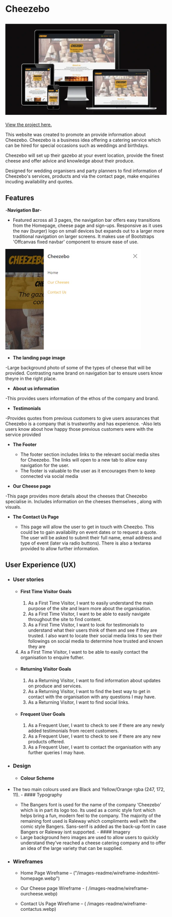 # Cheezebo


<h2 align="center"><img src="images-readme/cheezebo-mock-ups.webp"></h2>

[View the project here.](https://nddpj00.github.io/cheezebo-milestone1/)

This website was created to  promote an provide information about Cheezebo.  Cheezebo is a business idea offering a catering service which can be hired for special occasions such as weddings and birthdays.

Cheezebo will set up their gazebo at your event location, provide the finest cheese and offer advice and knowledge about their produce.

Designed for wedding organisers and party planners to find information of Cheezebo's services, products and via the contact page, make enquiries incuding availability and quotes.

## Features

-__Navigation Bar__-
-   Featured across all 3 pages, the navigation bar offers easy transitions from the Homepage, cheese page and sign-ups.  Responsive as it uses the nav (burger) logo on small devices but expands out to a larger more traditional navigation on larger screens. It makes use of Bootstraps 'Offcanvas fixed navbar' component to ensure ease of use.

![Nav Bar](images-readme/navbar-nddpj00-cheezebo.gitpod.io.jpeg)


- __The landing page image__

-Large background photo of some of the types of cheese that will be provided. Contrasting name brand on navigation bar to ensure users know theyre in the right place.  

- __About us information__

-This provides users information of the ethos of the company and brand. 

- __Testimonials__

-Provides quotes from previous customers to give users assurances that Cheezebo is a company that is trustworthy and has experience. 
-Also lets users know about how happy those previous customers were with the service provided

- __The Footer__ 

  - The footer section includes links to the relevant social media sites for Cheezebo. The links will open to a new tab to allow easy navigation for the user. 
  - The footer is valuable to the user as it encourages them to keep connected via social media

- __Our Cheese page__

-This page provides more details about the cheeses that Cheezebo specialise in. Includes information on the cheeses themselves , along with visuals.

- __The Contact Us Page__

  - This page will allow the user to get in touch with Cheezbo. This could be to gain availability on event dates or to request a quote. The user will be asked to submit their full name, email address and type of event (later via radio buttons). There is also a textarea provided to allow further information.


## User Experience (UX)

-   ### User stories

    -   #### First Time Visitor Goals

        1. As a First Time Visitor, I want to easily understand the main purpose of the site and learn more about the organisation.
        2. As a First Time Visitor, I want to be able to easily navigate throughout the site to find content.
        3. As a First Time Visitor, I want to look for testimonials to understand what their users think of them and see if they are trusted. I also want to locate their social media links to see their followings on social media to determine how trusted and known they are
	4. As a First Time Visitor, I want to be able to easily contact the organisation to enquire futher.

    -   #### Returning Visitor Goals

        1. As a Returning Visitor, I want to find information about updates on produce and services.
        2. As a Returning Visitor, I want to find the best way to get in contact with the organisation with any questions I may have.
        3. As a Returning Visitor, I want to find social links.

    -   #### Frequent User Goals
        1. As a Frequent User, I want to check to see if there are any newly added testimonials from recent customers.
        2. As a Frequent User, I want to check to see if there are any new products offered.
        3. As a Frequent User, I want to contact the organisation with any further queries I may have.

-   ### Design
    -   #### Colour Scheme
  -   The two main colours used are Black and Yellow/Orange rgba (247, 172, 11).
    -   #### Typography
        -   The Bangers font is used for the name of the company ‘Cheezebo’ which is in part its logo too.  Its used as a comic style font which helps bring a fun, modern feel to the company. The majority of the remaining font used is Raleway which compliments well with the comic style Bangers. Sans-serif is added as the back-up font in case Bangers or Raleway isnt supported.
    -   #### Imagery
        -   Large background hero images are used to allow users to quickly understand they’ve reached a cheese catering company and to offer an idea of the large variety that can be supplied.

*   ### Wireframes

    -   Home Page Wireframe – ("/images-readme/wireframe-indexhtml-homepage.webp")

    -   Our Cheese page Wireframe - ( /images-readme/wireframe-ourcheese.webp)

    -   Contact Us Page Wireframe – ( /images-readme/wireframe-contactus.webp)
